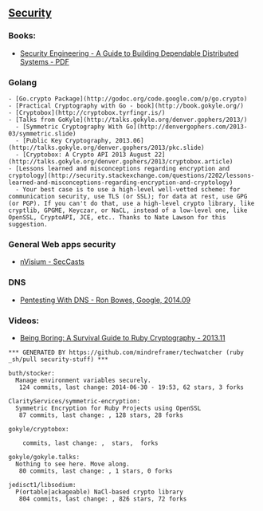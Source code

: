 ## [Security](http://security.stackexchange.com/)



### Books: 
- [Security Engineering - A Guide to Building Dependable Distributed Systems - PDF](http://www.cl.cam.ac.uk/~rja14/book.html) 

### Golang
    - [Go.crypto Package](http://godoc.org/code.google.com/p/go.crypto)
    - [Practical Cryptography with Go - book](http://book.gokyle.org/)
    - [Cryptobox](http://cryptobox.tyrfingr.is/)
    - [Talks from GoKyle](http://talks.gokyle.org/denver.gophers/2013/)
      - [Symmetric Cryptography With Go](http://denvergophers.com/2013-03/symmetric.slide)
      - [Public Key Cryptography, 2013.06](http://talks.gokyle.org/denver.gophers/2013/pkc.slide)
      - [Cryptobox: A Crypto API 2013 August 22](http://talks.gokyle.org/denver.gophers/2013/cryptobox.article)
    - [Lessons learned and misconceptions regarding encryption and cryptology](http://security.stackexchange.com/questions/2202/lessons-learned-and-misconceptions-regarding-encryption-and-cryptology)
      - Your best case is to use a high-level well-vetted scheme: for communication security, use TLS (or SSL); for data at rest, use GPG (or PGP). If you can't do that, use a high-level crypto library, like cryptlib, GPGME, Keyczar, or NaCL, instead of a low-level one, like OpenSSL, CryptoAPI, JCE, etc.. Thanks to Nate Lawson for this suggestion.


### General Web apps security
  - [nVisium - SecCasts](https://www.seccasts.com/mror)


### DNS
  - [Pentesting With DNS - Ron Bowes, Google, 2014.09](https://docs.google.com/presentation/d/1HfXVJyXElzBshZ9SYNjBwJf_4MBaho6UcATTFwApfXw/preview?sle=true#slide=id.g34df6c118_289)

### Videos:
  - [Being Boring: A Survival Guide to Ruby Cryptography - 2013.11](http://www.confreaks.com/videos/2902-rubyconf2013-being-boring-a-survival-guide-to-ruby-cryptography)


<!-- PROJECTS_LIST_START -->
    *** GENERATED BY https://github.com/mindreframer/techwatcher (ruby _sh/pull security-stuff) ***

    buth/stocker:
      Manage environment variables securely.
       124 commits, last change: 2014-06-30 - 19:53, 62 stars, 3 forks

    ClarityServices/symmetric-encryption:
      Symmetric Encryption for Ruby Projects using OpenSSL
       87 commits, last change: , 128 stars, 28 forks

    gokyle/cryptobox:

        commits, last change: ,  stars,  forks

    gokyle/gokyle.talks:
      Nothing to see here. Move along.
       80 commits, last change: , 1 stars, 0 forks

    jedisct1/libsodium:
      P(ortable|ackageable) NaCl-based crypto library
       804 commits, last change: , 826 stars, 72 forks
<!-- PROJECTS_LIST_END -->
